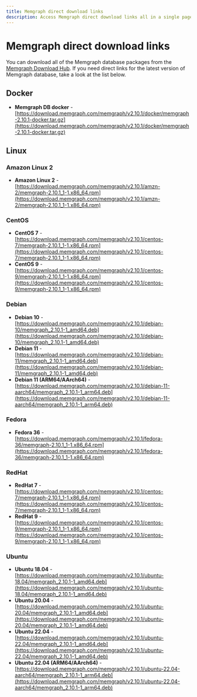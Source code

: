 ```yaml
---
title: Memgraph direct download links
description: Access Memgraph direct download links all in a single page. Our documentation is committed to ensuring a smooth developer experience. 
---
```


# Memgraph direct download links

You can download all of the Memgraph database packages from the [Memgraph
Download Hub](https://memgraph.com/download/). If you need direct links for the
latest version of Memgraph database, take a look at the list below.

## Docker

- **Memgraph DB docker** -
  [https://download.memgraph.com/memgraph/v2.10.1/docker/memgraph-2.10.1-docker.tar.gz](https://download.memgraph.com/memgraph/v2.10.1/docker/memgraph-2.10.1-docker.tar.gz)

## Linux

### Amazon Linux 2

- **Amazon Linux 2** -
  [https://download.memgraph.com/memgraph/v2.10.1/amzn-2/memgraph-2.10.1_1-1.x86_64.rpm](https://download.memgraph.com/memgraph/v2.10.1/amzn-2/memgraph-2.10.1_1-1.x86_64.rpm)


### CentOS

- **CentOS 7** -
  [https://download.memgraph.com/memgraph/v2.10.1/centos-7/memgraph-2.10.1_1-1.x86_64.rpm](https://download.memgraph.com/memgraph/v2.10.1/centos-7/memgraph-2.10.1_1-1.x86_64.rpm)
- **CentOS 9** -
  [https://download.memgraph.com/memgraph/v2.10.1/centos-9/memgraph-2.10.1_1-1.x86_64.rpm](https://download.memgraph.com/memgraph/v2.10.1/centos-9/memgraph-2.10.1_1-1.x86_64.rpm)

### Debian

- **Debian 10** -
  [https://download.memgraph.com/memgraph/v2.10.1/debian-10/memgraph_2.10.1-1_amd64.deb](https://download.memgraph.com/memgraph/v2.10.1/debian-10/memgraph_2.10.1-1_amd64.deb)
- **Debian 11** -
  [https://download.memgraph.com/memgraph/v2.10.1/debian-11/memgraph_2.10.1-1_amd64.deb](https://download.memgraph.com/memgraph/v2.10.1/debian-11/memgraph_2.10.1-1_amd64.deb)
- **Debian 11 (ARM64/AArch64)** -
  [https://download.memgraph.com/memgraph/v2.10.1/debian-11-aarch64/memgraph_2.10.1-1_arm64.deb](https://download.memgraph.com/memgraph/v2.10.1/debian-11-aarch64/memgraph_2.10.1-1_arm64.deb)


### Fedora

- **Fedora 36** - [https://download.memgraph.com/memgraph/v2.10.1/fedora-36/memgraph-2.10.1_1-1.x86_64.rpm](https://download.memgraph.com/memgraph/v2.10.1/fedora-36/memgraph-2.10.1_1-1.x86_64.rpm)

### RedHat

- **RedHat 7** -
  [https://download.memgraph.com/memgraph/v2.10.1/centos-7/memgraph-2.10.1_1-1.x86_64.rpm](https://download.memgraph.com/memgraph/v2.10.1/centos-7/memgraph-2.10.1_1-1.x86_64.rpm)
- **RedHat 9** -
  [https://download.memgraph.com/memgraph/v2.10.1/centos-9/memgraph-2.10.1_1-1.x86_64.rpm](https://download.memgraph.com/memgraph/v2.10.1/centos-9/memgraph-2.10.1_1-1.x86_64.rpm)


### Ubuntu

- **Ubuntu 18.04** -
  [https://download.memgraph.com/memgraph/v2.10.1/ubuntu-18.04/memgraph_2.10.1-1_amd64.deb](https://download.memgraph.com/memgraph/v2.10.1/ubuntu-18.04/memgraph_2.10.1-1_amd64.deb)
- **Ubuntu 20.04** -
  [https://download.memgraph.com/memgraph/v2.10.1/ubuntu-20.04/memgraph_2.10.1-1_amd64.deb](https://download.memgraph.com/memgraph/v2.10.1/ubuntu-20.04/memgraph_2.10.1-1_amd64.deb)
- **Ubuntu 22.04** -
  [https://download.memgraph.com/memgraph/v2.10.1/ubuntu-22.04/memgraph_2.10.1-1_amd64.deb](https://download.memgraph.com/memgraph/v2.10.1/ubuntu-22.04/memgraph_2.10.1-1_amd64.deb)
- **Ubuntu 22.04 (ARM64/AArch64)** -
  [https://download.memgraph.com/memgraph/v2.10.1/ubuntu-22.04-aarch64/memgraph_2.10.1-1_arm64.deb](https://download.memgraph.com/memgraph/v2.10.1/ubuntu-22.04-aarch64/memgraph_2.10.1-1_arm64.deb)